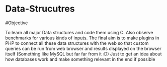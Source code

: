 Data-Strucutres
===============

#Objective

To learn all major Data structures and code them using C. Also observe benchmarks for various kinds of inputs. The final aim is to make plugins in PHP to connect all these data structures with the web so that custom queries can be run from web browser and results displayed on the browser itself (Something like MySQL but far far from it :D) Just to get an idea about how databases work and make something relevant in the end if possible
